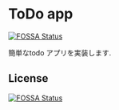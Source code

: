 # ToDo app
[![FOSSA Status](https://app.fossa.com/api/projects/git%2Bgithub.com%2Flottotto%2Ftodo-app.svg?type=shield)](https://app.fossa.com/projects/git%2Bgithub.com%2Flottotto%2Ftodo-app?ref=badge_shield)

簡単なtodo アプリを実装します.

## License
[![FOSSA Status](https://app.fossa.com/api/projects/git%2Bgithub.com%2Flottotto%2Ftodo-app.svg?type=large)](https://app.fossa.com/projects/git%2Bgithub.com%2Flottotto%2Ftodo-app?ref=badge_large)